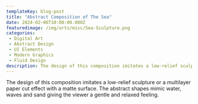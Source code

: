 ```yaml
---
templateKey: blog-post
title: "Abstract Composition of The Sea"
date: 2024-02-06T10:00:00.000Z
featuredimage: /img/arts/misc/Sea-Sculpture.png
categories:
 - Digital Art
 - Abstract Design
 - UI Elements
 - Modern Graphics
 - Fluid Design
description: The design of this composition imitates a low-relief sculpture or a multilayer paper cut effect with a matte surface. The abstract shapes mimic water, waves and sand giving the viewer a gentle and relaxed feeling
---
```


The design of this composition imitates a low-relief sculpture or a multilayer paper cut effect with a matte surface. The abstract shapes mimic water, waves and sand giving the viewer a gentle and relaxed feeling.
